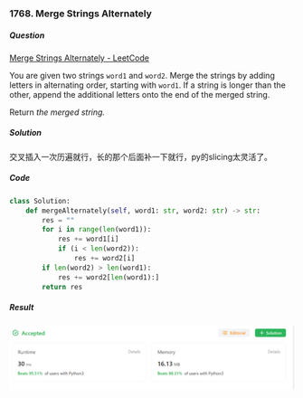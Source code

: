 ### 1768. Merge Strings Alternately

##### Question

[Merge Strings Alternately - LeetCode](https://leetcode.com/problems/merge-strings-alternately/description/?envType=study-plan-v2&envId=leetcode-75)

You are given two strings `word1` and `word2`. Merge the strings by adding letters in alternating order, starting with `word1`. If a string is longer than the other, append the additional letters onto the end of the merged string.

Return *the merged string.*



##### Solution

交叉插入一次历遍就行，长的那个后面补一下就行，py的slicing太灵活了。

##### Code

```python
class Solution:
    def mergeAlternately(self, word1: str, word2: str) -> str:
        res = ""
        for i in range(len(word1)):
            res += word1[i]
            if (i < len(word2)):
                res += word2[i]
        if len(word2) > len(word1):
            res += word2[len(word1):]
        return res
```



##### Result

![image-20230929210103803](./assets/image-20230929210103803.png)